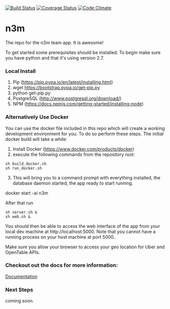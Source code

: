 [![Build Status](https://travis-ci.org/team-n3m/n3m.png?branch=master)](https://travis-ci.org/team-n3m/n3m)
[![Coverage Status](https://coveralls.io/repos/github/team-n3m/n3m/badge.svg?branch=master)](https://coveralls.io/github/team-n3m/n3m?branch=master)
[![Code Climate](https://codeclimate.com/github/team-n3m/n3m.png)](https://codeclimate.com/github/team-n3m/n3m)

# n3m
The repo for the n3m team app. It is awesome!

To get started some prerequisites should be installed. To begin make sure you have python and that it's using version 2.7.

### Local Install
1. Pip (https://pip.pypa.io/en/latest/installing.html)
  1. wget https://bootstrap.pypa.io/get-pip.py
  2. python get-pip.py
2. PostgreSQL (http://www.postgresql.org/download/)
3. NPM (https://docs.npmjs.com/getting-started/installing-node)


### Alternatively Use Docker
You can use the docker file included in this repo which will create a working development environment for you. To do so perform these steps. The initial docker build will take a while:

1. Install Docker (https://www.docker.com/products/docker)
2. execute the following commands from the repository root:
```
sh build_docker.sh 
sh run_docker.sh

```
3. This will bring you to a command prompt with everything installed, the database daemon started, the app ready to start running. 

docker start -ai n3m

After that run 
```
sh server.sh &
sh web.sh &
```
You should then be able to access the web interface of the app from your local dev machine at http://localhost:5000. Note that you cannot have a running process on your host machine at port 5000..

Make sure you allow your browser to access your geo location for Uber and OpenTable APIs.

### Checkout out the docs for more information:
[Documentation](docs/Documentation.md)

### Next Steps
coming soon.
